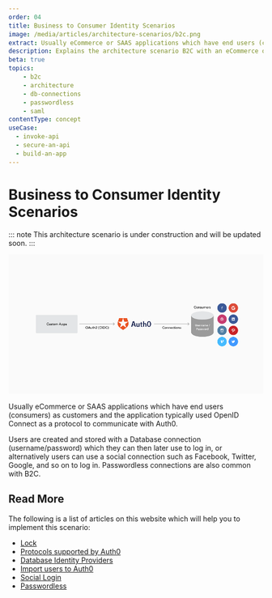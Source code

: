 ```yaml
---
order: 04
title: Business to Consumer Identity Scenarios
image: /media/articles/architecture-scenarios/b2c.png
extract: Usually eCommerce or SAAS applications which have end users (consumers) as customers and the application typically used OpenID Connect as a protocol to communicate with Auth0.
description: Explains the architecture scenario B2C with an eCommerce or SAAS application.
beta: true
topics:
    - b2c
    - architecture
    - db-connections
    - passwordless
    - saml
contentType: concept
useCase:
  - invoke-api
  - secure-an-api
  - build-an-app
---
```


# Business to Consumer Identity Scenarios

::: note
This architecture scenario is under construction and will be updated soon.
:::

![](/media/articles/architecture-scenarios/b2c.png)

Usually eCommerce or SAAS applications which have end users (consumers) as customers and the application typically used OpenID Connect as a protocol to communicate with Auth0.

Users are created and stored with a Database connection (username/password) which they can then later use to log in, or alternatively users can use a social connection such as Facebook, Twitter, Google, and so on to log in. Passwordless connections are also common with B2C.

## Read More

The following is a list of articles on this website which will help you to implement this scenario:

* [Lock](https://auth0.com/lock)
* [Protocols supported by Auth0](/protocols)
* [Database Identity Providers](/connections/database)
* [Import users to Auth0](/connections/database/migrating)
* [Social Login](https://auth0.com/learn/social-login/)
* [Passwordless](/connections/passwordless)
